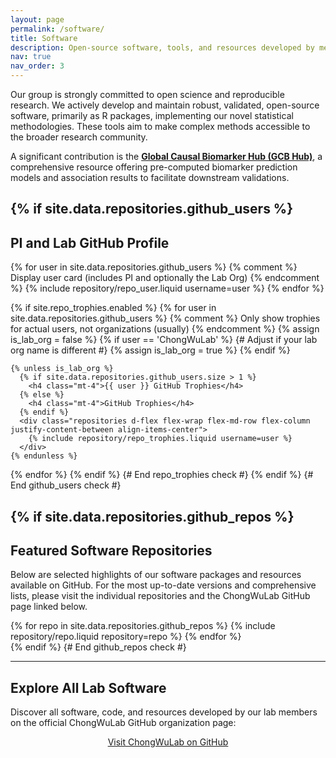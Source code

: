 ```yaml
---
layout: page
permalink: /software/
title: Software
description: Open-source software, tools, and resources developed by members in Chong Wu Lab.
nav: true
nav_order: 3
---
```



<!-- Introductory Text -->
<p>Our group is strongly committed to open science and reproducible research. We actively develop and maintain robust, validated, open-source software, primarily as R packages, implementing our novel statistical methodologies. These tools aim to make complex methods accessible to the broader research community.</p>

<p>A significant contribution is the <a href="https://www.gcbhub.org/" target="_blank" rel="noopener noreferrer"><strong>Global Causal Biomarker Hub (GCB Hub)</strong></a>, a comprehensive resource offering pre-computed biomarker prediction models and association results to facilitate downstream validations.</p>

{% if site.data.repositories.github_users %}
---
## PI and Lab GitHub Profile

<div class="repositories d-flex flex-wrap flex-md-row flex-column justify-content-between align-items-center">
  {% for user in site.data.repositories.github_users %}
    {% comment %} Display user card (includes PI and optionally the Lab Org) {% endcomment %}
    {% include repository/repo_user.liquid username=user %}
  {% endfor %}
</div>

<!-- GitHub Trophies Section -->
{% if site.repo_trophies.enabled %}
  {% for user in site.data.repositories.github_users %}
    {% comment %} Only show trophies for actual users, not organizations (usually) {% endcomment %}
    {% assign is_lab_org = false %}
    {% if user == 'ChongWuLab' %} {# Adjust if your lab org name is different #}
      {% assign is_lab_org = true %}
    {% endif %}

    {% unless is_lab_org %}
      {% if site.data.repositories.github_users.size > 1 %}
        <h4 class="mt-4">{{ user }} GitHub Trophies</h4>
      {% else %}
        <h4 class="mt-4">GitHub Trophies</h4>
      {% endif %}
      <div class="repositories d-flex flex-wrap flex-md-row flex-column justify-content-between align-items-center">
        {% include repository/repo_trophies.liquid username=user %}
      </div>
    {% endunless %}
  {% endfor %}
{% endif %} {# End repo_trophies check #}
{% endif %} {# End github_users check #}


{% if site.data.repositories.github_repos %}
---
## Featured Software Repositories

<p>Below are selected highlights of our software packages and resources available on GitHub. For the most up-to-date versions and comprehensive lists, please visit the individual repositories and the ChongWuLab GitHub page linked below.</p>

<div class="repositories d-flex flex-wrap flex-md-row flex-column justify-content-between align-items-center">
  {% for repo in site.data.repositories.github_repos %}
    {% include repository/repo.liquid repository=repo %}
  {% endfor %}
</div>
{% endif %} {# End github_repos check #}

---
## Explore All Lab Software

<p>Discover all software, code, and resources developed by our lab members on the official ChongWuLab GitHub organization page:</p>
<p style="text-align: center;">
  <a href="https://github.com/ChongWuLab" class="btn btn-primary" target="_blank" rel="noopener noreferrer">Visit ChongWuLab on GitHub</a>
</p>


